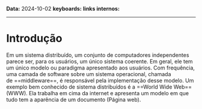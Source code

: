 
**Data:** 2024-10-02
**keyboards:** 
**links internos:** 
___

# Introdução

Em um sistema distribuído, um conjunto de computadores independentes parece ser, para os usuários, um único sistema coerente. Em geral, ele tem um único modelo ou paradigma apresentado aos usuários. Com frequência, uma camada de software sobre um sistema operacional, chamada de ==middleware==, é responsável pela implementação desse modelo. Um exemplo bem conhecido de sistema distribuídos é a ==World Wide Web==(WWW). Ela trabalha em cima da internet e apresenta um modelo em que tudo tem a aparência de um documento (Página web).

